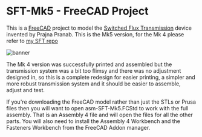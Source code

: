 # SFT-Mk5 - FreeCAD Project

This is a [FreeCAD](https://freecad.org/) project to model the [Switched Flux Transmission](https://tomboy-pink.co.uk/SFT/) device invented by Prajna Pranab. This is the Mk5 version, for the Mk 4 please refer to [my SFT repo](https://github.com/prajna-pranab/SFT)

![banner](https://github.com/prajna-pranab/SFT-Mk5/assets/4018272/7a15ba0b-912a-462d-a427-be51532873dc)

The Mk 4 version was successfully printed and assembled but the transmission system was a bit too flimsy and there was no adjustment designed in, so this is a complete redesign for easier printing, a simpler and more robust transmission system and it should be easier to assemble, adjust and test.

If you're downloading the FreeCAD model rather than just the STLs or Prusa files then you will want to open asm-SFT-Mk5.FCStd to work with the full assembly. That is an Assembly 4 file and will open the files for all the other parts. You will also need to install the Assembly 4 Workbench and the Fasteners Workbench from the FreeCAD Addon manager.
